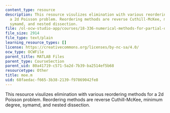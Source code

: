 ```yaml
---
content_type: resource
description: This resource visulizes elimination with various reordering methods for
  a 2d Poisson problem. Reordering methods are reverse Cuthill-McKee, minimum degree,
  symamd, and nested dissection.
file: /ol-ocw-studio-app/courses/18-336-numerical-methods-for-partial-differential-equations-spring-2009/68faedacf6653b382139f97869042fe8_moe.m
file_size: 2914
file_type: text/plain
learning_resource_types: []
license: https://creativecommons.org/licenses/by-nc-sa/4.0/
ocw_type: OCWFile
parent_title: MATLAB Files
parent_type: CourseSection
parent_uid: 80a41719-c571-5a2d-7b39-ba2514ef5b68
resourcetype: Other
title: moe.m
uid: 68faedac-f665-3b38-2139-f97869042fe8
---
```

This resource visulizes elimination with various reordering methods for a 2d Poisson problem. Reordering methods are reverse Cuthill-McKee, minimum degree, symamd, and nested dissection.